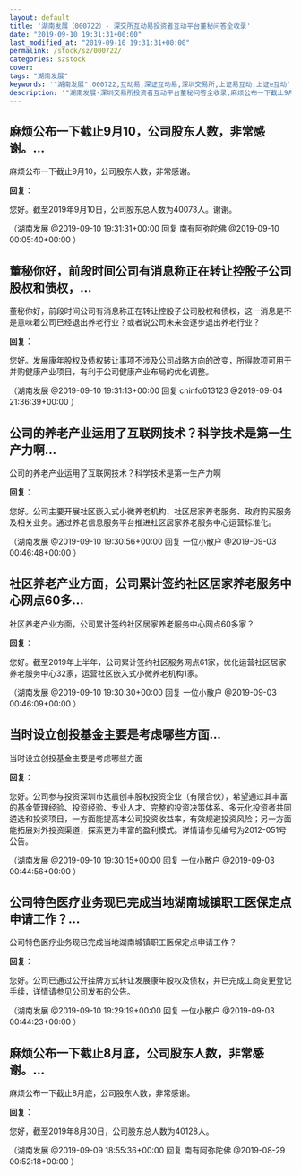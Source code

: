```yaml
---
layout: default
title: '湖南发展（000722）- 深交所互动易投资者互动平台董秘问答全收录'
date: "2019-09-10 19:31:31+00:00"
last_modified_at: "2019-09-10 19:31:31+00:00"
permalink: /stock/sz/000722/
categories: szstock
cover: 
tags: "湖南发展"
keywords: '"湖南发展",000722,互动易,深证互动易,深圳交易所,上证易互动,上证e互动'
description: '"湖南发展-深圳交易所投资者互动平台董秘问答全收录,麻烦公布一下截止9月10，公司股东人数，非常感谢。"'
---
```


## 麻烦公布一下截止9月10，公司股东人数，非常感谢。...

麻烦公布一下截止9月10，公司股东人数，非常感谢。

**回复**：

您好。截至2019年9月10日，公司股东总人数为40073人。谢谢。 

（湖南发展  @2019-09-10 19:31:31+00:00 回复 南有阿弥陀佛  @2019-09-10 00:05:40+00:00 ）

## 董秘你好，前段时间公司有消息称正在转让控股子公司股权和债权，...

董秘你好，前段时间公司有消息称正在转让控股子公司股权和债权，这一消息是不是意味着公司已经退出养老行业？或者说公司未来会逐步退出养老行业？

**回复**：

您好。发展康年股权及债权转让事项不涉及公司战略方向的改变，所得款项可用于并购健康产业项目，有利于公司健康产业布局的优化调整。 

（湖南发展  @2019-09-10 19:31:13+00:00 回复 cninfo613123  @2019-09-04 21:36:39+00:00 ）

## 公司的养老产业运用了互联网技术？科学技术是第一生产力啊...

公司的养老产业运用了互联网技术？科学技术是第一生产力啊

**回复**：

您好。公司主要开展社区嵌入式小微养老机构、社区居家养老服务、政府购买服务及相关业务。通过养老信息服务平台推进社区居家养老服务中心运营标准化。 

（湖南发展  @2019-09-10 19:30:56+00:00 回复 一位小散户  @2019-09-03 00:46:48+00:00 ）

## 社区养老产业方面，公司累计签约社区居家养老服务中心网点60多...

社区养老产业方面，公司累计签约社区居家养老服务中心网点60多家？

**回复**：

您好。截至2019年上半年，公司累计签约社区服务网点61家，优化运营社区居家养老服务中心32家，运营社区嵌入式小微养老机构1家。 

（湖南发展  @2019-09-10 19:30:30+00:00 回复 一位小散户  @2019-09-03 00:46:09+00:00 ）

## 当时设立创投基金主要是考虑哪些方面...

当时设立创投基金主要是考虑哪些方面

**回复**：

您好。公司参与投资深圳市达晨创丰股权投资企业（有限合伙），希望通过其丰富的基金管理经验、投资经验、专业人才、完整的投资决策体系、多元化投资者共同遴选和投资项目，一方面能提高本公司投资收益率，有效规避投资风险；另一方面能拓展对外投资渠道，探索更为丰富的盈利模式。详情请参见编号为2012-051号公告。 

（湖南发展  @2019-09-10 19:30:15+00:00 回复 一位小散户  @2019-09-03 00:44:56+00:00 ）

## 公司特色医疗业务现已完成当地湖南城镇职工医保定点申请工作？...

公司特色医疗业务现已完成当地湖南城镇职工医保定点申请工作？

**回复**：

您好。公司已通过公开挂牌方式转让发展康年股权及债权，并已完成工商变更登记手续，详情请参见公司发布的公告。 

（湖南发展  @2019-09-10 19:29:19+00:00 回复 一位小散户  @2019-09-03 00:44:23+00:00 ）

## 麻烦公布一下截止8月底，公司股东人数，非常感谢。...

麻烦公布一下截止8月底，公司股东人数，非常感谢。

**回复**：

您好，截至2019年8月30日，公司股东总人数为40128人。 

（湖南发展  @2019-09-09 18:55:36+00:00 回复 南有阿弥陀佛  @2019-08-29 00:52:18+00:00 ）

